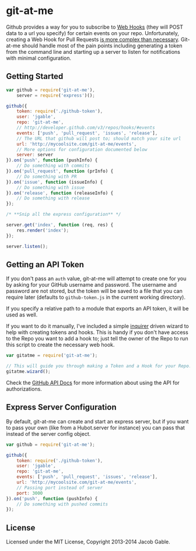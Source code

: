 git-at-me
=========

Github provides a way for you to subscribe to [Web Hooks](https://help.github.com/articles/creating-webhooks) (they will POST data to a url you specify) for certain events on your repo.  Unfortunately, creating a Web Hook for Pull Requests [is more complex than necessary](https://gist.github.com/bjhess/2726012).  Git-at-me should handle most of the pain points including generating a token from the command line and starting up a server to listen for notifications with minimal configuration.

## Getting Started

```javascript
var github = require('git-at-me'),
    server = require('express')();

github({
    token: require('./github-token'),
    user: 'jgable',
    repo: 'git-at-me',
    // http://developer.github.com/v3/repos/hooks/#events
    events: ['push', 'pull_request', 'issues', 'release'],
    // The URL that github will post to; should match your site url
    url: 'http://mycoolsite.com/git-at-me/events',
    // More options for configuration documented below
    server: server
}).on('push', function (pushInfo) {
    // Do something with commits
}).on('pull_request', function (prInfo) {
    // Do something with PR
}).on('issue', function (issueInfo) {
    // Do something with issue
}).on('release', function (releaseInfo) {
    // Do something with release
});

/* **Snip all the express configuration** */

server.get('index', function (req, res) {
    res.render('index'); 
});

server.listen();
```

## Getting an API Token

If you don't pass an `auth` value, git-at-me will attempt to create one for you by asking for your GitHub username and password.  The username and password are not stored, but the token will be saved to a file that you can require later (defaults to `github-token.js` in the current working directory).

If you specify a relative path to a module that exports an API token, it will be used as well.

If you want to do it manually, I've included a simple [inquirer](https://github.com/SBoudrias/Inquirer.js) driven wizard to help with creating tokens and hooks.  This is handy if you don't have access to the Repo you want to add a hook to; just tell the owner of the Repo to run this script to create the necessary web hook.

```js
var gitatme = require('git-at-me');

// This will guide you through making a Token and a Hook for your Repo.
gitatme.wizard();
```

Check the [GitHub API Docs](http://developer.github.com/v3/oauth/#create-a-new-authorization) for more information about using the API for authorizations.

## Express Server Configuration

By default, git-at-me can create and start an express server, but if you want to pass your own (like from a Hubot.server for instance) you can pass that instead of the server config object.

```javascript
var github = require('git-at-me');

github({
    token: require('./github-token'),
    user: 'jgable',
    repo: 'git-at-me',
    events: ['push', 'pull_request', 'issues', 'release'],
    url: 'http://mycoolsite.com/git-at-me/events',
    // Passing port instead of server
    port: 3000
}).on('push', function (pushInfo) {
    // Do something with pushed commits
});
```

## License

Licensed under the MIT License, Copyright 2013-2014 Jacob Gable.